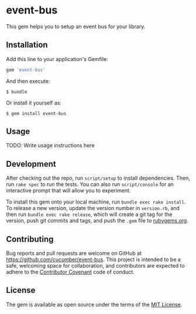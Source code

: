# event-bus

This gem helps you to setup an event bus for your library.

## Installation

Add this line to your application's Gemfile:

```ruby
gem 'event-bus'
```

And then execute:

    $ bundle

Or install it yourself as:

    $ gem install event-bus

## Usage

TODO: Write usage instructions here

## Development

After checking out the repo, run `script/setup` to install dependencies. Then, run
`rake spec` to run the tests. You can also run `script/console` for an interactive
prompt that will allow you to experiment.

To install this gem onto your local machine, run `bundle exec rake install`. To release a new version, update the version number in `version.rb`, and then run `bundle exec rake release`, which will create a git tag for the version, push git commits and tags, and push the `.gem` file to [rubygems.org](https://rubygems.org).

## Contributing

Bug reports and pull requests are welcome on GitHub at
https://github.com/cucumber/event-bus. This project is intended to be a
safe, welcoming space for collaboration, and contributors are expected to
adhere to the [Contributor Covenant](contributor-covenant.org) code of conduct.


## License

The gem is available as open source under the terms of the [MIT
License](http://opensource.org/licenses/MIT).

